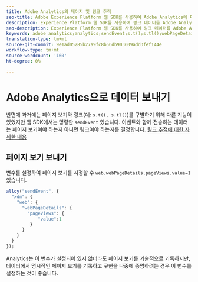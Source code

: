 ```yaml
---
title: Adobe Analytics의 페이지 및 링크 추적
seo-title: Adobe Experience Platform 웹 SDK를 사용하여 Adobe Analytics에 대한 링크 추적
description: Experience Platform 웹 SDK를 사용하여 링크 데이터를 Adobe Analytics으로 보내는 방법 살펴보기
seo-description: Experience Platform 웹 SDK를 사용하여 링크 데이터를 Adobe Analytics으로 보내는 방법 살펴보기
keywords: adobe analytics;analytics;sendEvent;s.t();s.tl();webPageDetails;pageViews;webInteraction;web Interaction;page views;link tracking;links;track links;clickCollection;click collection;
translation-type: tm+mt
source-git-commit: 9e1ad05285b27a9fc8b56db903609add3fef144e
workflow-type: tm+mt
source-wordcount: '160'
ht-degree: 0%

---
```



# Adobe Analytics으로 데이터 보내기

반면에 과거에는 페이지 보기와 링크(예: `s.t(), s.tl()`)를 구별하기 위해 다른 기능이 있었지만 웹 SDK에서는 명령만 `sendEvent` 있습니다. 이벤트와 함께 전송하는 데이터는 페이지 보기여야 하는지 아니면 링크여야 하는지를 결정합니다. [링크 추적에 대한 자세한 내용](../track-links.md)

## 페이지 보기 보내기

변수를 설정하여 페이지 보기를 지정할 수 `web.webPageDetails.pageViews.value=1` 있습니다.

```javascript
alloy("sendEvent", {
  "xdm": {
    "web": {
      "webPageDetails": {
        "pageViews": {
            "value":1
         }
      }
    }
  }
});
```

Analytics는 이 변수가 설정되어 있지 않더라도 페이지 보기를 기술적으로 기록하지만, 데이터에서 명시적인 페이지 보기를 기록하고 구현을 나중에 증명하려는 경우 이 변수를 설정하는 것이 좋습니다.
